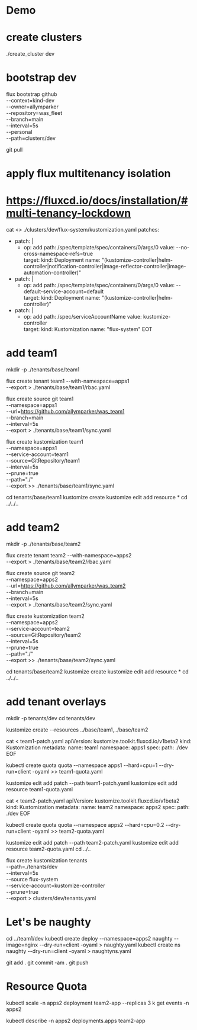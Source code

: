 # Demo

# create clusters

./create_cluster dev

# bootstrap dev

flux bootstrap github \
 --context=kind-dev \
 --owner=allymparker \
 --repository=was_fleet \
 --branch=main \
 --interval=5s \
 --personal \
 --path=clusters/dev

git pull

# apply flux multitenancy isolation

# https://fluxcd.io/docs/installation/#multi-tenancy-lockdown

cat <<EOT >> ./clusters/dev/flux-system/kustomization.yaml
patches:
  - patch: |
      - op: add
        path: /spec/template/spec/containers/0/args/0
        value: --no-cross-namespace-refs=true      
    target:
      kind: Deployment
      name: "(kustomize-controller|helm-controller|notification-controller|image-reflector-controller|image-automation-controller)"
  - patch: |
      - op: add
        path: /spec/template/spec/containers/0/args/0
        value: --default-service-account=default      
    target:
      kind: Deployment
      name: "(kustomize-controller|helm-controller)"
  - patch: |
      - op: add
        path: /spec/serviceAccountName
        value: kustomize-controller      
    target:
      kind: Kustomization
      name: "flux-system"
EOT

# add team1

mkdir -p ./tenants/base/team1

flux create tenant team1 --with-namespace=apps1 \
 --export > ./tenants/base/team1/rbac.yaml

flux create source git team1 \
 --namespace=apps1 \
 --url=https://github.com/allymparker/was_team1 \
 --branch=main \
 --interval=5s \
 --export > ./tenants/base/team1/sync.yaml

flux create kustomization team1 \
 --namespace=apps1 \
 --service-account=team1 \
 --source=GitRepository/team1 \
 --interval=5s \
 --prune=true \
 --path="./" \
 --export >> ./tenants/base/team1/sync.yaml

cd tenants/base/team1
kustomize create
kustomize edit add resource \*
cd ../../..

# add team2

mkdir -p ./tenants/base/team2

flux create tenant team2 --with-namespace=apps2 \
 --export > ./tenants/base/team2/rbac.yaml

flux create source git team2 \
 --namespace=apps2 \
 --url=https://github.com/allymparker/was_team2 \
 --branch=main \
 --interval=5s \
 --export > ./tenants/base/team2/sync.yaml

flux create kustomization team2 \
 --namespace=apps2 \
 --service-account=team2 \
 --source=GitRepository/team2 \
 --interval=5s \
 --prune=true \
 --path="./" \
 --export >> ./tenants/base/team2/sync.yaml

cd tenants/base/team2
kustomize create
kustomize edit add resource \*
cd ../../..

# add tenant overlays

mkdir -p tenants/dev
cd tenants/dev

kustomize create --resources ../base/team1,../base/team2

cat <<EOF > team1-patch.yaml
apiVersion: kustomize.toolkit.fluxcd.io/v1beta2
kind: Kustomization
metadata:
  name: team1
  namespace: apps1
spec:
  path: ./dev
EOF

kubectl create quota quota --namespace apps1 --hard=cpu=1 --dry-run=client -oyaml >> team1-quota.yaml

kustomize edit add patch --path team1-patch.yaml
kustomize edit add resource team1-quota.yaml

cat <<EOF > team2-patch.yaml
apiVersion: kustomize.toolkit.fluxcd.io/v1beta2
kind: Kustomization
metadata:
  name: team2
  namespace: apps2
spec:
  path: ./dev
EOF

kubectl create quota quota --namespace apps2 --hard=cpu=0.2 --dry-run=client -oyaml >> team2-quota.yaml

kustomize edit add patch --path team2-patch.yaml
kustomize edit add resource team2-quota.yaml
cd ../..

flux create kustomization tenants \
--path=./tenants/dev \
--interval=5s \
--source flux-system \
--service-account=kustomize-controller \
--prune=true \
--export > clusters/dev/tenants.yaml

# Let's be naughty

cd ../team1/dev
kubectl create deploy --namespace=apps2 naughty --image=nginx --dry-run=client -oyaml > naughty.yaml
kubectl create ns naughty --dry-run=client -oyaml > naughtyns.yaml

git add .
git commit -am .
git push

# Resource Quota

kubectl scale -n apps2 deployment team2-app --replicas 3
k get events -n apps2

kubectl describe -n apps2 deployments.apps team2-app
